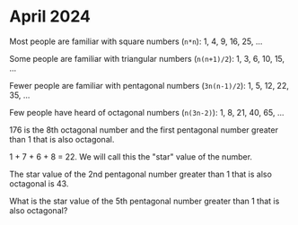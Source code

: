 # April 2024

Most people are familiar with square numbers (`n*n`): 1, 4, 9, 16, 25, ...

Some people are familiar with triangular numbers (`n(n+1)/2`): 1, 3, 6, 10, 15, ...

Fewer people are familiar with pentagonal numbers (`3n(n-1)/2`): 1, 5, 12, 22, 35, ...

Few people have heard of octagonal numbers (`n(3n-2)`): 1, 8, 21, 40, 65, ...

176 is the 8th octagonal number and the first pentagonal number greater than 1 that is also octagonal.

1 + 7 + 6 + 8 = 22.  We will call this the "star" value of the number.

The star value of the 2nd pentagonal number greater than 1 that is also octagonal is 43.

What is the star value of the 5th pentagonal number greater than 1 that is also octagonal?